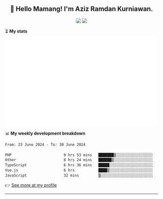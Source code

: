 <h2 align="center">👋 Hello Mamang! I'm Aziz Ramdan Kurniawan.</h2>  
<p align="center">
  <img src="https://komarev.com/ghpvc/?username=azizramdan">
  <img src="https://wakatime.com/badge/user/90056fa0-4c31-4eca-954e-2a3ac05896f9.svg">
</p>
    
⏳ **My stats**  
![](https://raw.githubusercontent.com/azizramdan/github-stats/master/generated/overview.svg#gh-dark-mode-only)

📊 **My weekly development breakdown**
<!--START_SECTION:waka-->

```txt
From: 23 June 2024 - To: 30 June 2024

PHP                        9 hrs 53 mins   ███████▒░░░░░░░░░░░░░░░░░   29.64 %
Other                      8 hrs 24 mins   ██████▒░░░░░░░░░░░░░░░░░░   25.20 %
TypeScript                 6 hrs 36 mins   █████░░░░░░░░░░░░░░░░░░░░   19.82 %
Vue.js                     6 hrs           ████▒░░░░░░░░░░░░░░░░░░░░   17.98 %
JavaScript                 32 mins         ▒░░░░░░░░░░░░░░░░░░░░░░░░   01.65 %
```

<!--END_SECTION:waka-->
👉 [See more at my profile](https://wakatime.com/@azizramdan)
***
